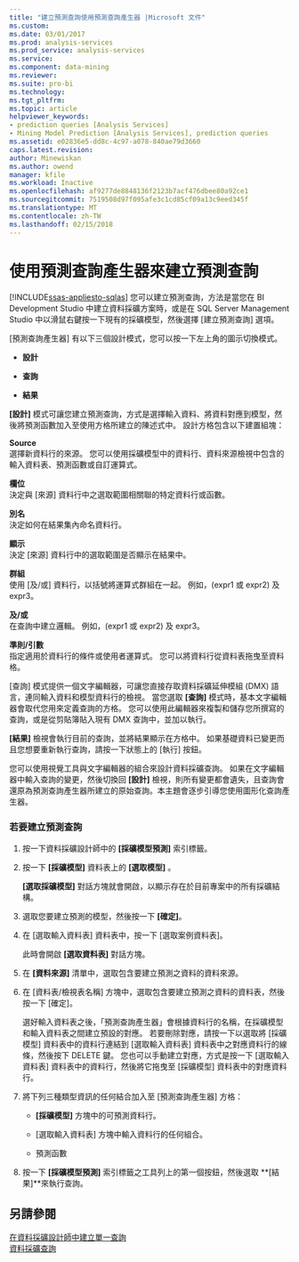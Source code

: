 ```yaml
---
title: "建立預測查詢使用預測查詢產生器 |Microsoft 文件"
ms.custom: 
ms.date: 03/01/2017
ms.prod: analysis-services
ms.prod_service: analysis-services
ms.service: 
ms.component: data-mining
ms.reviewer: 
ms.suite: pro-bi
ms.technology: 
ms.tgt_pltfrm: 
ms.topic: article
helpviewer_keywords:
- prediction queries [Analysis Services]
- Mining Model Prediction [Analysis Services], prediction queries
ms.assetid: e02836e5-dd8c-4c97-a078-840ae79d3660
caps.latest.revision: 
author: Minewiskan
ms.author: owend
manager: kfile
ms.workload: Inactive
ms.openlocfilehash: af9277de8848136f2123b7acf476dbee80a92ce1
ms.sourcegitcommit: 7519508d97f095afe3c1cd85cf09a13c9eed345f
ms.translationtype: MT
ms.contentlocale: zh-TW
ms.lasthandoff: 02/15/2018
---
```

# <a name="create-a-prediction-query-using-the-prediction-query-builder"></a>使用預測查詢產生器來建立預測查詢
[!INCLUDE[ssas-appliesto-sqlas](../../includes/ssas-appliesto-sqlas.md)]
您可以建立預測查詢，方法是當您在 BI Development Studio 中建立資料採礦方案時，或是在 SQL Server Management Studio 中以滑鼠右鍵按一下現有的採礦模型，然後選擇 [建立預測查詢] 選項。  
  
 [預測查詢產生器] 有以下三個設計模式，您可以按一下左上角的圖示切換模式。  
  
-   **設計**  
  
-   **查詢**  
  
-   **結果**  
  
 **[設計]** 模式可讓您建立預測查詢，方式是選擇輸入資料、將資料對應到模型，然後將預測函數加入至使用方格所建立的陳述式中。 設計方格包含以下建置組塊：  
  
 **Source**  
 選擇新資料行的來源。 您可以使用採礦模型中的資料行、資料來源檢視中包含的輸入資料表、預測函數或自訂運算式。  
  
 **欄位**  
 決定與 [來源] 資料行中之選取範圍相關聯的特定資料行或函數。  
  
 **別名**  
 決定如何在結果集內命名資料行。  
  
 **顯示**  
 決定 [來源] 資料行中的選取範圍是否顯示在結果中。  
  
 **群組**  
 使用 [及/或] 資料行，以括號將運算式群組在一起。 例如，(expr1 或 expr2) 及 expr3。  
  
 **及/或**  
 在查詢中建立邏輯。 例如，(expr1 或 expr2) 及 expr3。  
  
 **準則/引數**  
 指定適用於資料行的條件或使用者運算式。 您可以將資料行從資料表拖曳至資料格。  
  
 [查詢] 模式提供一個文字編輯器，可讓您直接存取資料採礦延伸模組 (DMX) 語言，連同輸入資料和模型資料行的檢視。 當您選取 **[查詢]** 模式時，基本文字編輯器會取代您用來定義查詢的方格。 您可以使用此編輯器來複製和儲存您所撰寫的查詢，或是從剪貼簿貼入現有 DMX 查詢中，並加以執行。  
  
 **[結果]** 檢視會執行目前的查詢，並將結果顯示在方格中。 如果基礎資料已變更而且您想要重新執行查詢，請按一下狀態上的 [執行] 按鈕。  
  
 您可以使用視覺工具與文字編輯器的組合來設計資料採礦查詢。 如果在文字編輯器中輸入查詢的變更，然後切換回 **[設計]** 檢視，則所有變更都會遺失，且查詢會還原為預測查詢產生器所建立的原始查詢。本主題會逐步引導您使用圖形化查詢產生器。  
  
### <a name="to-create-a-prediction-query"></a>若要建立預測查詢  
  
1.  按一下資料採礦設計師中的 **[採礦模型預測]** 索引標籤。  
  
2.  按一下 **[採礦模型]** 資料表上的 **[選取模型]** 。  
  
     **[選取採礦模型]** 對話方塊就會開啟，以顯示存在於目前專案中的所有採礦結構。  
  
3.  選取您要建立預測的模型，然後按一下 **[確定]**。  
  
4.  在 [選取輸入資料表] 資料表中，按一下 [選取案例資料表]。  
  
     此時會開啟 **[選取資料表]** 對話方塊。  
  
5.  在 **[資料來源]** 清單中，選取包含要建立預測之資料的資料來源。  
  
6.  在 [資料表/檢視表名稱] 方塊中，選取包含要建立預測之資料的資料表，然後按一下 [確定]。  
  
     選好輸入資料表之後，「預測查詢產生器」會根據資料行的名稱，在採礦模型和輸入資料表之間建立預設的對應。 若要刪除對應，請按一下以選取將 [採礦模型] 資料表中的資料行連結到 [選取輸入資料表] 資料表中之對應資料行的線條，然後按下 DELETE 鍵。 您也可以手動建立對應，方式是按一下 [選取輸入資料表] 資料表中的資料行，然後將它拖曳至 [採礦模型] 資料表中的對應資料行。  
  
7.  將下列三種類型資訊的任何結合加入至 [預測查詢產生器] 方格：  
  
    -   **[採礦模型]** 方塊中的可預測資料行。  
  
    -   [選取輸入資料表] 方塊中輸入資料行的任何組合。  
  
    -   預測函數  
  
8.  按一下 **[採礦模型預測]** 索引標籤之工具列上的第一個按鈕，然後選取 **[結果]**來執行查詢。  
  
## <a name="see-also"></a>另請參閱  
 [在資料採礦設計師中建立單一查詢](../../analysis-services/data-mining/create-a-singleton-query-in-the-data-mining-designer.md)   
 [資料採礦查詢](../../analysis-services/data-mining/data-mining-queries.md)  
  
  
